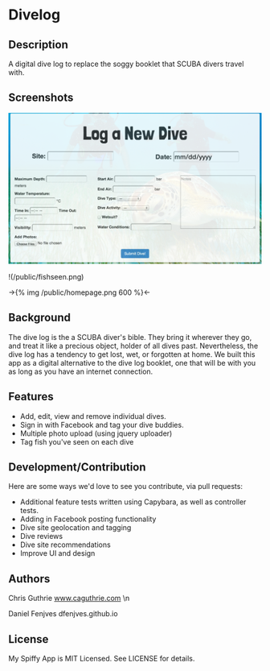 # Divelog

## Description

A digital dive log to replace the soggy booklet that SCUBA divers travel with.

## Screenshots

![New Dive](/public/newdive.png)

!(/public/fishseen.png)

->{% img /public/homepage.png 600 %}<-

## Background

The dive log is the a SCUBA diver's bible. They bring it wherever they go, and treat it like a precious object, holder of all dives past. Nevertheless, the dive log has a tendency to get lost, wet, or forgotten at home. We built this app as a digital alternative to the dive log booklet, one that will be with you as long as you have an internet connection.


## Features

+ Add, edit, view and remove individual dives.
+ Sign in with Facebook and tag your dive buddies.
+ Multiple photo upload (using jquery uploader)
+ Tag fish you've seen on each dive

## Development/Contribution
Here are some ways we'd love to see you contribute, via pull requests:

+ Additional feature tests written using Capybara, as well as controller tests.
+ Adding in Facebook posting functionality
+ Dive site geolocation and tagging
+ Dive reviews
+ Dive site recommendations
+ Improve UI and design


## Authors

Chris Guthrie www.caguthrie.com \n

Daniel Fenjves dfenjves.github.io

## License

My Spiffy App is MIT Licensed. See LICENSE for details.
